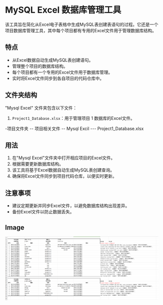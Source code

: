 # MySQL Excel 数据库管理工具

该工具旨在简化从Excel电子表格中生成MySQL表创建表语句的过程。它还是一个项目数据库管理工具，其中每个项目都有专用的Excel文件用于管理数据库结构。

## 特点
- 从Excel数据自动生成MySQL表创建语句。
- 管理整个项目的数据库结构。
- 每个项目都有一个专用的Excel文件用于数据库管理。
- 实时将Excel文件同步到各自项目的代码仓库中。

## 文件夹结构
"Mysql Excel" 文件夹包含以下文件：
1. `Project1_Database.xlsx`：用于管理项目 1 数据库的Excel文件。 
 
 -项目文件夹
 -- 项目相关文件
 -- Mysql Excil
 --- Project1_Database.xlsx

## 用法
1. 在"Mysql Excel"文件夹中打开相应项目的Excel文件。
2. 根据需要更新数据库结构。
3. 该工具将基于Excel数据自动生成MySQL表创建查询。
4. 确保将Excel文件同步到项目代码仓库，以便实时更新。

## 注意事项
- 建议定期更新并同步Excel文件，以避免数据库结构出现差异。
- 备份Excel文件以防止数据丢失。

## Image
![mysql_for_Excil.jpg](mysql_for_Excil.jpg)
